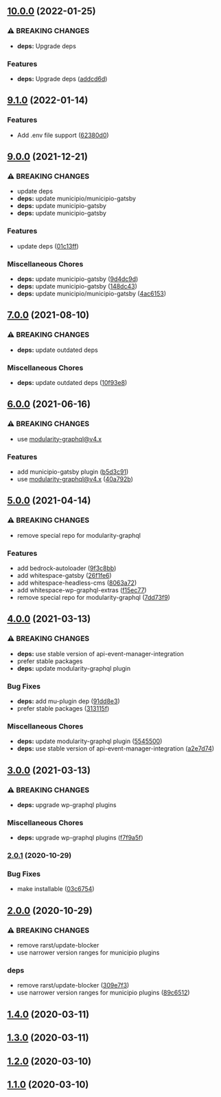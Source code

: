 ## [10.0.0](https://github.com/municipio-se/municipio-bundle-headless/compare/9.1.0...10.0.0) (2022-01-25)


### ⚠ BREAKING CHANGES

* **deps:** Upgrade deps

### Features

* **deps:** Upgrade deps ([addcd6d](https://github.com/municipio-se/municipio-bundle-headless/commit/addcd6db0d2e3a780710c3010cf3efa4c279f8a6))

## [9.1.0](https://github.com/municipio-se/municipio-bundle-headless/compare/9.0.0...9.1.0) (2022-01-14)


### Features

* Add .env file support ([62380d0](https://github.com/municipio-se/municipio-bundle-headless/commit/62380d0aaf290759034ea39a904f7ca180fd524b))

## [9.0.0](https://github.com/municipio-se/municipio-bundle-headless/compare/7.0.0...9.0.0) (2021-12-21)


### ⚠ BREAKING CHANGES

* update deps
* **deps:** update municipio/municipio-gatsby
* **deps:** update municipio-gatsby
* **deps:** update municipio-gatsby

### Features

* update deps ([01c13ff](https://github.com/municipio-se/municipio-bundle-headless/commit/01c13ff5018a80f2f85e0c8fd067d93e352a4fd9))


### Miscellaneous Chores

* **deps:** update municipio-gatsby ([9d4dc9d](https://github.com/municipio-se/municipio-bundle-headless/commit/9d4dc9ddaf5d774e708490b4028df549c2cd4496))
* **deps:** update municipio-gatsby ([148dc43](https://github.com/municipio-se/municipio-bundle-headless/commit/148dc43b98d82f52625ca57f58f04706a33d7b69))
* **deps:** update municipio/municipio-gatsby ([4ac6153](https://github.com/municipio-se/municipio-bundle-headless/commit/4ac61535d5a0b3002aa9336f4fbd2a69c343afa2))

## [7.0.0](https://github.com/municipio-se/municipio-bundle-headless/compare/6.0.0...7.0.0) (2021-08-10)


### ⚠ BREAKING CHANGES

* **deps:** update outdated deps

### Miscellaneous Chores

* **deps:** update outdated deps ([10f93e8](https://github.com/municipio-se/municipio-bundle-headless/commit/10f93e80466a7207003a81f9633d5a44ec9d6887))

## [6.0.0](https://github.com/municipio-se/municipio-bundle-headless/compare/5.0.0...6.0.0) (2021-06-16)


### ⚠ BREAKING CHANGES

* use modularity-graphql@v4.x

### Features

* add municipio-gatsby plugin ([b5d3c91](https://github.com/municipio-se/municipio-bundle-headless/commit/b5d3c918006df9e7014bc589bd7779d9e853f070))
* use modularity-graphql@v4.x ([40a792b](https://github.com/municipio-se/municipio-bundle-headless/commit/40a792b26268b3a29aa4b6b1d057d2b731ffd650))

## [5.0.0](https://github.com/municipio-se/municipio-bundle-headless/compare/4.0.0...5.0.0) (2021-04-14)


### ⚠ BREAKING CHANGES

* remove special repo for modularity-graphql

### Features

* add bedrock-autoloader ([9f3c8bb](https://github.com/municipio-se/municipio-bundle-headless/commit/9f3c8bb750fb7837227e1dab293bc748793fff20))
* add whitespace-gatsby ([26f1fe6](https://github.com/municipio-se/municipio-bundle-headless/commit/26f1fe60c8a5b28067c330a3f8669e7e28847c0e))
* add whitespace-headless-cms ([8063a72](https://github.com/municipio-se/municipio-bundle-headless/commit/8063a72e6b696acc07a1d0139c7a61b5037fc941))
* add whitespace-wp-graphql-extras ([f15ec77](https://github.com/municipio-se/municipio-bundle-headless/commit/f15ec77cd00d6f0e2e0ebed37819f54ab46aa041))
* remove special repo for modularity-graphql ([7dd73f9](https://github.com/municipio-se/municipio-bundle-headless/commit/7dd73f9a4620388a0521266368de1b865ddcc475))

## [4.0.0](https://github.com/municipio-se/municipio-bundle-headless/compare/3.0.0...4.0.0) (2021-03-13)


### ⚠ BREAKING CHANGES

* **deps:** use stable version of api-event-manager-integration
* prefer stable packages
* **deps:** update modularity-graphql plugin

### Bug Fixes

* **deps:** add mu-plugin dep ([91dd8e3](https://github.com/municipio-se/municipio-bundle-headless/commit/91dd8e302e5040590c4f2cdfcfbcedc2017f7a01))
* prefer stable packages ([313115f](https://github.com/municipio-se/municipio-bundle-headless/commit/313115f11481a3ea0bf392facf13f088b5bebf14))


### Miscellaneous Chores

* **deps:** update modularity-graphql plugin ([5545500](https://github.com/municipio-se/municipio-bundle-headless/commit/55455006717dcbec6acd61ec5a3b30afca87944e))
* **deps:** use stable version of api-event-manager-integration ([a2e7d74](https://github.com/municipio-se/municipio-bundle-headless/commit/a2e7d743a19c5b89f66d3fb07ecca77a46be1cb2))

## [3.0.0](https://github.com/municipio-se/municipio-bundle-headless/compare/2.0.1...3.0.0) (2021-03-13)


### ⚠ BREAKING CHANGES

* **deps:** upgrade wp-graphql plugins

### Miscellaneous Chores

* **deps:** upgrade wp-graphql plugins ([f7f9a5f](https://github.com/municipio-se/municipio-bundle-headless/commit/f7f9a5f9cf1edf83f7778ac055aff9c850970167))

### [2.0.1](https://github.com/municipio-se/municipio-bundle-headless/compare/2.0.0...2.0.1) (2020-10-29)


### Bug Fixes

* make installable ([03c6754](https://github.com/municipio-se/municipio-bundle-headless/commit/03c675403f5fd51f2747d0d057b4a498d9f13e60))

## [2.0.0](https://github.com/municipio-se/municipio-bundle-headless/compare/1.4.0...2.0.0) (2020-10-29)


### ⚠ BREAKING CHANGES

* remove rarst/update-blocker
* use narrower version ranges for municipio plugins

### deps

* remove rarst/update-blocker ([309e7f3](https://github.com/municipio-se/municipio-bundle-headless/commit/309e7f310169d7a66b193722d2cf11efb2317eb2))
* use narrower version ranges for municipio plugins ([89c6512](https://github.com/municipio-se/municipio-bundle-headless/commit/89c651258921971c908cefea3a86ff720ec1e39f))

## [1.4.0](https://github.com/municipio-se/municipio-bundle-headless/compare/1.3.0...1.4.0) (2020-03-11)

## [1.3.0](https://github.com/municipio-se/municipio-bundle-headless/compare/1.2.0...1.3.0) (2020-03-11)

## [1.2.0](https://github.com/municipio-se/municipio-bundle-headless/compare/1.1.0...1.2.0) (2020-03-10)

## [1.1.0](https://github.com/municipio-se/municipio-bundle-headless/compare/1.0.0...1.1.0) (2020-03-10)

